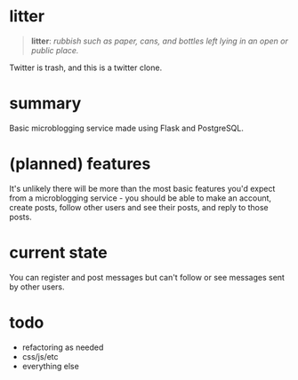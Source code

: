 # litter
>**litter**: *rubbish such as paper, cans, and bottles left lying in an open or public place.*

Twitter is trash, and this is a twitter clone.

# summary
Basic microblogging service made using Flask and PostgreSQL.

# (planned) features
It's unlikely there will be more than the most basic features you'd expect from a microblogging service - you should be able to make an account, create posts, follow other users and see their posts, and reply to those posts.

# current state
You can register and post messages but can't follow or see messages sent by other users.

# todo
* refactoring as needed
* css/js/etc
* everything else
